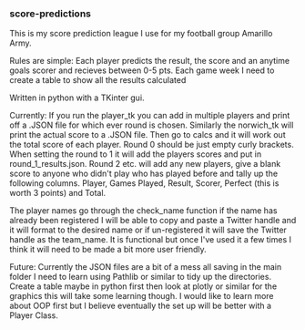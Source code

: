 ### score-predictions

This is my score prediction league I use for my football group Amarillo Army.

Rules are simple:
Each player predicts the result, the score and an anytime goals scorer and recieves between 0-5 pts.
Each game week I need to create a table to show all the results calculated

Written in python with a TKinter gui.

Currently:
If you run the player_tk you can add in multiple players and print off a .JSON file for which ever round is chosen.
Similarly the norwich_tk will print the actual score to a .JSON file.
Then go to calcs and it will work out the total score of each player. 
Round 0 should be just empty curly brackets. When setting the round to 1 it will add the players scores and put in round_1_results.json.
Round 2 etc. will add any new players, give a blank score to anyone who didn't play who has played before and tally up the following columns.
Player, Games Played, Result, Scorer, Perfect (this is worth 3 points) and Total.

The player names go through the check_name function if the name has already been registered I will be able to copy and paste a Twitter handle and it will format to the desired name or if un-registered it will save the Twitter handle as the team_name. It is functional but once I've used it a few times I think it will need to be made a bit more user friendly.

Future:
Currently the JSON files are a bit of a mess all saving in the main folder I need to learn using Pathlib or similar to tidy up the directories.
Create a table maybe in python first then look at plotly or similar for the graphics this will take some learning though.
I would like to learn more about OOP first but I believe eventually the set up will be better with a Player Class.



